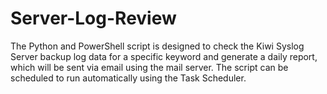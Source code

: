 # Server-Log-Review

The Python and PowerShell script is designed to check the Kiwi Syslog Server backup log data for a specific keyword and generate a daily report, which will be sent via email using the mail server. The script can be scheduled to run automatically using the Task Scheduler.
